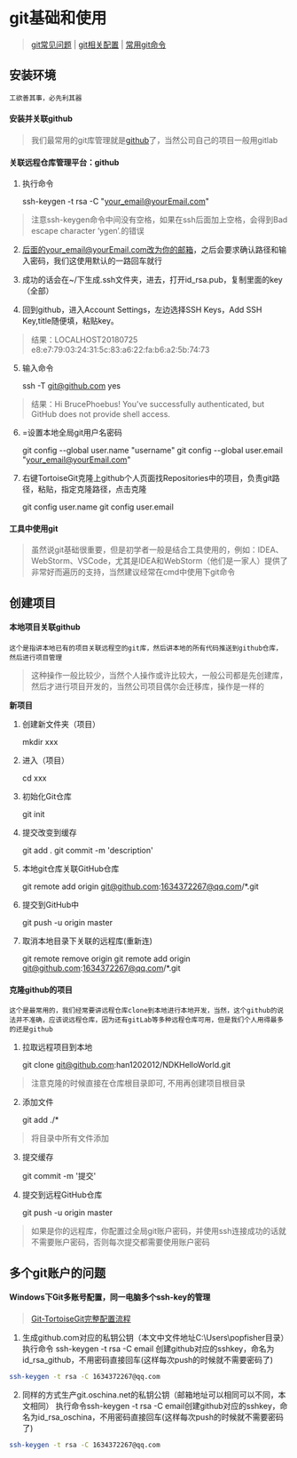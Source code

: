 <!--
 * @Description: git入门基础
 * @Date: 2019-08-05 11:57:03
 * @LastEditors: phoebus
 * @LastEditTime: 2019-08-23 09:19:17
 -->
# git基础和使用

> [git常见问题](问题积累/工具问题/版本控制/Git/git常见问题.md) | [git相关配置](知识笔记/工具/版本控制/Git/git相关配置.md) | [常用git命令](知识笔记/工具/版本控制/Git/常用git命令.md)

## 安装环境

	工欲善其事，必先利其器

#### 安装并关联github

> 我们最常用的git库管理就是[github](https://github.com/)了，当然公司自己的项目一般用gitlab

#### 关联远程仓库管理平台：github

1. 执行命令

	ssh-keygen -t rsa -C "your_email@yourEmail.com"

> 注意ssh-keygen命令中间没有空格，如果在ssh后面加上空格，会得到Bad escape character ‘ygen’.的错误

2. 后面的your_email@yourEmail.com改为你的邮箱，之后会要求确认路径和输入密码，我们这使用默认的一路回车就行

3. 成功的话会在~/下生成.ssh文件夹，进去，打开id_rsa.pub，复制里面的key（全部）

4. 回到github，进入Account Settings，左边选择SSH Keys，Add SSH Key,title随便填，粘贴key。

> 结果：LOCALHOST20180725	e8:e7:79:03:24:31:5c:83:a6:22:fa:b6:a2:5b:74:73

5. 输入命令

	ssh -T git@github.com
	yes

> 结果：Hi BrucePhoebus! You've successfully authenticated, but GitHub does not provide shell access.

6. =设置本地全局git用户名密码

	git config --global user.name "username"
	git config --global user.email "your_email@yourEmail.com"

7. 右键TortoiseGit克隆上github个人页面找Repositories中的项目，负责git路径，粘贴，指定克隆路径，点击克隆
	
	git config user.name
	git config user.email

#### 工具中使用git

> 虽然说git基础很重要，但是初学者一般是结合工具使用的，例如：IDEA、WebStorm、VSCode，尤其是IDEA和WebStorm（他们是一家人）提供了非常好而遍历的支持，当然建议经常在cmd中使用下git命令

## 创建项目

#### 本地项目关联github

	这个是指讲本地已有的项目关联远程空的git库，然后讲本地的所有代码推送到github仓库，然后进行项目管理

> 这种操作一般比较少，当然个人操作或许比较大，一般公司都是先创建库，然后才进行项目开发的，当然公司项目偶尔会迁移库，操作是一样的

**新项目**

1. 创建新文件夹（项目）

	mkdir xxx

2. 进入（项目）

	cd xxx

3. 初始化Git仓库

	git init

4. 提交改变到缓存

	git add .
	git commit -m 'description'

5. 本地git仓库关联GitHub仓库

	git remote add origin git@github.com:1634372267@qq.com/*.git

6. 提交到GitHub中

	git push -u origin master

7. 取消本地目录下关联的远程库(重新连)

	git remote remove origin
	git remote add origin git@github.com:1634372267@qq.com/*.git

#### 克隆github的项目

	这个是最常用的，我们经常要讲远程仓库clone到本地进行本地开发，当然，这个github的说法并不准确，应该说远程仓库，因为还有gitLab等多种远程仓库可用，但是我们个人用得最多的还是github

1. 拉取远程项目到本地

	git clone git@github.com:han1202012/NDKHelloWorld.git 
	
> 注意克隆的时候直接在仓库根目录即可, 不用再创建项目根目录

2. 添加文件

	git add ./*  

> 将目录中所有文件添加

3. 提交缓存

	git commit -m '提交'

4. 提交到远程GitHub仓库

	git push -u origin master

> 如果是你的远程库，你配置过全局git账户密码，并使用ssh连接成功的话就不需要账户密码，否则每次提交都需要使用账户密码

## 多个git账户的问题

#### Windows下Git多账号配置，同一电脑多个ssh-key的管理

> [Git-TortoiseGit完整配置流程](http://www.cnblogs.com/popfisher/p/5466174.html)

1. 生成github.com对应的私钥公钥（本文中文件地址C:\Users\popfisher目录）
执行命令 ssh-keygen -t rsa -C email 创建github对应的sshkey，命名为id_rsa_github，不用密码直接回车(这样每次push的时候就不需要密码了)

``` bash
ssh-keygen -t rsa -C 1634372267@qq.com
```

2. 同样的方式生产git.oschina.net的私钥公钥（邮箱地址可以相同可以不同，本文相同）
执行命令ssh-keygen -t rsa -C email创建github对应的sshkey，命名为id_rsa_oschina，不用密码直接回车(这样每次push的时候就不需要密码了)
``` bash
ssh-keygen -t rsa -C 1634372267@qq.com
```

